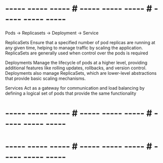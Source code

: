 
# ----- ----- ----- # ----- ----- ----- # ----- ----- ----- #
Pods -> Replicasets -> Deployment -> Service 

ReplicaSets
Ensure that a specified number of pod replicas are running at any given time, 
helping to manage traffic by scaling the application. 
ReplicaSets are generally used when control over the pods is required

Deployments
Manage the lifecycle of pods at a higher level, 
providing additional features like rolling updates, rollbacks, and version control. 
Deployments also manage ReplicaSets, 
which are lower-level abstractions that provide basic scaling mechanisms.

Services
Act as a gateway for communication and load balancing 
by defining a logical set of pods that provide the same functionality



# ----- ----- ----- # ----- ----- ----- # ----- ----- ----- #


# ----- ----- ----- # ----- ----- ----- # ----- ----- ----- #